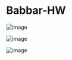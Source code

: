 # Babbar-HW

![image](https://user-images.githubusercontent.com/79745190/210225336-c7662a10-4f56-497b-afe1-4f1ffcef0a2a.png)

![image](https://user-images.githubusercontent.com/79745190/210225406-295ba464-5e63-48a1-b04a-6fb43fc1a19d.png)

![image](https://user-images.githubusercontent.com/79745190/210225467-92baf3dd-b428-47c5-8c02-efd0f2859dac.png)
